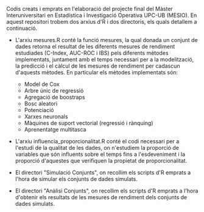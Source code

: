 Codis creats i emprats en l'elaboració del projecte final del Màster Interuniversitari en Estadística i Investigació Operativa UPC-UB (MESIO). En aquest repositori trobem dos arxius d'R i dos directoris, els quals detallem a continuació.


  - L'arxiu mesures.R conté la funció mesures, la qual donada un conjunt de dades retorna el resultat de les diferents mesures de rendiment estudiades (C-Index, AUC-ROC i IBS) pels diferents mètodes implementats, juntament amb el temps necessari per a la modelització, la predicció i el càlcul de les mesures de rendiment per cadascun d'aquests mètodes. 
  En particular els mètodes implementats són:
      - Model de Cox
      - Arbre únic de regressió
      - Agregació de boostraps
      - Bosc aleatori
      - Potenciació
      - Xarxes neuronals
      - Màquines de suport vectorial (regressió i rànquing)
      - Aprenentatge multitasca
   
  - L'arxiu influencia_proporcionalitat.R conté el codi necessari per a l'estudi de la qualitat de les dades, on n'estudiem la proporció de variables que són influents sobre el temps fins a l'esdeveniment i la proporció d'aquestes que verifiquen la propietat de proporcionalitat.

  - El directori "Simulació Conjunts", on recollim els scripts d'R emprats a l'hora de simular els conjunts de dades simulats.

  - El directori "Anàlisi Conjunts", on recollim els scripts d'R emprats a l'hora d'obtenir els resultats de les mesures de rendiment dels conjunts de dades simulats.
